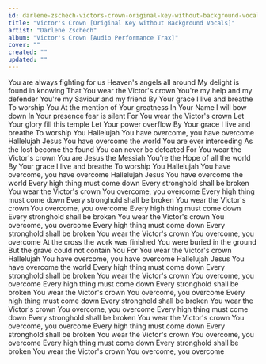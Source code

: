 ```yaml
---
id: darlene-zschech-victors-crown-original-key-without-background-vocals
title: "Victor's Crown [Original Key without Background Vocals]"
artist: "Darlene Zschech"
album: "Victor's Crown [Audio Performance Trax]"
cover: ""
created: ""
updated: ""
---
```


You are always fighting for us
Heaven's angels all around
My delight is found in knowing
That You wear the Victor's crown
You're my help and my defender
You're my Saviour and my friend
By Your grace I live and breathe
To worship You
At the mention of Your greatness
In Your Name I will bow down
In Your presence fear is silent
For You wear the Victor's crown
Let Your glory fill this temple
Let Your power overflow
By Your grace I live and breathe
To worship You
Hallelujah
You have overcome, you have overcome
Hallelujah
Jesus You have overcome the world
You are ever interceding
As the lost become the found
You can never be defeated
For You wear the Victor's crown
You are Jesus the Messiah
You're the Hope of all the world
By Your grace I live and breathe
To worship You
Hallelujah
You have overcome, you have overcome
Hallelujah
Jesus You have overcome the world
Every high thing must come down
Every stronghold shall be broken
You wear the Victor's crown
You overcome, you overcome
Every high thing must come down
Every stronghold shall be broken
You wear the Victor's crown
You overcome, you overcome
Every high thing must come down
Every stronghold shall be broken
You wear the Victor's crown
You overcome, you overcome
Every high thing must come down
Every stronghold shall be broken
You wear the Victor's crown
You overcome, you overcome
At the cross the work was finished
You were buried in the ground
But the grave could not contain You
For You wear the Victor's crown
Hallelujah
You have overcome, you have overcome
Hallelujah
Jesus You have overcome the world
Every high thing must come down
Every stronghold shall be broken
You wear the Victor's crown
You overcome, you overcome
Every high thing must come down
Every stronghold shall be broken
You wear the Victor's crown
You overcome, you overcome
Every high thing must come down
Every stronghold shall be broken
You wear the Victor's crown
You overcome, you overcome
Every high thing must come down
Every stronghold shall be broken
You wear the Victor's crown
You overcome, you overcome
Every high thing must come down
Every stronghold shall be broken
You wear the Victor's crown
You overcome, you overcome
Every high thing must come down
Every stronghold shall be broken
You wear the Victor's crown
You overcome, you overcome